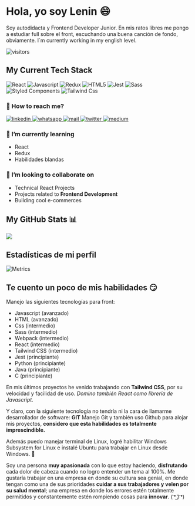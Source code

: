 # Hola, yo soy Lenin 😄

Soy autodidacta y Frontend Developer Junior. En mis ratos libres me pongo a estudiar full sobre el front, escuchando una buena canción de fondo, obviamente. I´m currently working in my english level.

![visitors](https://visitor-badge.glitch.me/badge?page_id=leninner)

## My Current Tech Stack

![React](https://img.shields.io/badge/React-20232A?style=for-the-badge&logo=react&logoColor=61DAFB)
![Javascript](https://img.shields.io/badge/JavaScript-F7DF1E?style=for-the-badge&logo=javascript&logoColor=black)
![Redux](https://img.shields.io/badge/Redux-593D88?style=for-the-badge&logo=redux&logoColor=white)
![HTML5](https://img.shields.io/badge/HTML5-E34F26?style=for-the-badge&logo=html5&logoColor=white)
![Jest](https://img.shields.io/badge/HTML5-E34F26?style=for-the-badge&logo=html5&logoColor=white)
![Sass](	https://img.shields.io/badge/Sass-CC6699?style=for-the-badge&logo=sass&logoColor=white)
![Styled Components](https://img.shields.io/badge/styled--components-DB7093?style=for-the-badge&logo=styled-components&logoColor=white)
![Tailwind Css](https://img.shields.io/badge/Tailwind_CSS-38B2AC?style=for-the-badge&logo=tailwind-css&logoColor=white)

<h3> 🔭 How to reach me? </h3>

<a href="https://www.linkedin.com/in/leninner/">
  <img src="https://img.shields.io/badge/LinkedIn-0077B5?style=for-the-badge&logo=linkedin&logoColor=white" alt="linkedin"/>
</a>

<a href="https://wa.link/ycofah">
  <img src="https://img.shields.io/badge/WhatsApp-25D366?style=for-the-badge&logo=whatsapp&logoColor=white" alt="whatsapp"/>
</a>

<a href="mailto:mazabandalenin180@gmail.com">
  <img src="https://img.shields.io/badge/Gmail-D14836?style=for-the-badge&logo=gmail&logoColor=white" alt="mail"/>
</a>

<a href="https://twitter.com/_leninner">
  <img src="https://img.shields.io/badge/Twitter-1DA1F2?style=for-the-badge&logo=twitter&logoColor=white" alt="twitter"/>
</a>

<a href="https://medium.com/@leninner">
  <img src="https://img.shields.io/badge/Medium-12100E?style=for-the-badge&logo=medium&logoColor=white" alt="medium"/>
</a>

<h3> 🌱 I’m currently learning  </h3>

- React
- Redux
- Habilidades blandas

<h3> 👯 I’m looking to collaborate on </h3>
  
- Technical React Projects
- Projects related to **Frontend Development**
- Building cool e-commerces

## My GitHub Stats 📊

<a href="https://github.com/anuraghazra/github-readme-stats">
  <img align="center" src="https://github-readme-stats.vercel.app/api?username=leninner&count_private=true&show_icons=true&theme=radical" />
</a>

## Estadísticas de mi perfil

![Metrics](https://metrics.lecoq.io/leninner?template=classic&languages=1&introduction=1&gists=1&languages.limit=8&languages.sections=most-used&languages.colors=github&languages.aliases=JS&languages.threshold=0%25&languages.indepth=false&languages.analysis.timeout=15&languages.categories=markup%2C%20programming&languages.recent.categories=markup%2C%20programming&languages.recent.load=300&languages.recent.days=14&introduction.title=true&config.timezone=America%2FGuayaquil)

## Te cuento un poco de mis habilidades 😏

Manejo las siguientes tecnologías para front: 

- Javascript (avanzado)
- HTML (avanzado)
- Css (intermedio)
- Sass (intermedio)
- Webpack (intermedio)
- React (intermedio)
- Tailwind CSS (intermedio)
- Jest (principiante)
- Python (principiante)
- Java (principiante)
- C (principiante)

En mis últimos proyectos he venido trabajando con **Tailwind CSS**, por su velocidad y facilidad de uso. _Domino también React como librería de Javascript._

Y claro, con la siguiente tecnología no tendría ni la cara de llamarme desarrollador de software: **GIT**
Manejo Git y también uso Github para alojar mis proyectos, **considero que esta habilidades es totalmente imprescindible.**

Además puedo manejar terminal de Linux, logré habilitar Windows Subsystem for Linux e instalé Ubuntu para trabajar en Linux desde Windows. 🙈

Soy una persona **muy apasionada** con lo que estoy haciendo, **disfrutando** cada dolor de cabeza cuando no logro entender un tema al 100%. 
Me gustaría trabajar en una empresa en donde su cultura sea genial, en donde tengan como una de sus prioridades **cuidar a sus trabajadores y velen por su salud mental**; una empresa en donde los errores estén totalmente permitidos y constantemente estén rompiendo cosas para **innovar**. ( ͡❛ ͜ʖ ͡❛)
 
<!---
Leninner/Leninner is a ✨ special ✨ repository because its `README.md` (this file) appears on your GitHub profile.
You can click the Preview link to take a look at your changes.
--->

